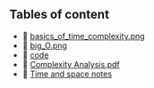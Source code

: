## Tables of content
- 📄 [basics_of_time_complexity.png](./basics_of_time_complexity.png)
- 📄 [big_O.png](./big_O.png)
- 📁 [code](./code)
- 📄 [Complexity Analysis.pdf](./Complexity%20Analysis.pdf)
- 📁 [Time and space notes](./Time%20and%20space%20notes)

